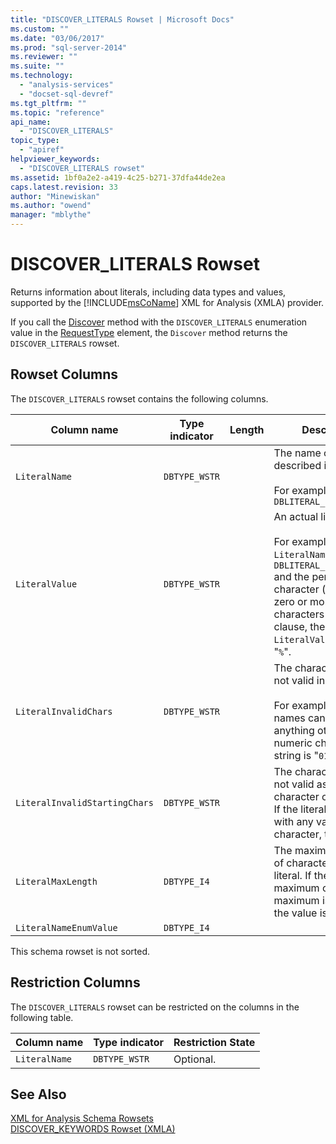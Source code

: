 ```yaml
---
title: "DISCOVER_LITERALS Rowset | Microsoft Docs"
ms.custom: ""
ms.date: "03/06/2017"
ms.prod: "sql-server-2014"
ms.reviewer: ""
ms.suite: ""
ms.technology: 
  - "analysis-services"
  - "docset-sql-devref"
ms.tgt_pltfrm: ""
ms.topic: "reference"
api_name: 
  - "DISCOVER_LITERALS"
topic_type: 
  - "apiref"
helpviewer_keywords: 
  - "DISCOVER_LITERALS rowset"
ms.assetid: 1bf0a2e2-a419-4c25-b271-37dfa44de2ea
caps.latest.revision: 33
author: "Minewiskan"
ms.author: "owend"
manager: "mblythe"
---
```

# DISCOVER_LITERALS Rowset
  Returns information about literals, including data types and values, supported by the [!INCLUDE[msCoName](../../../includes/msconame-md.md)] XML for Analysis (XMLA) provider.  
  
 If you call the [Discover](../../../2014/analysis-services/dev-guide/discover-method-xmla.md) method with the `DISCOVER_LITERALS` enumeration value in the [RequestType](../../../2014/analysis-services/dev-guide/requesttype-element-xmla.md) element, the `Discover` method returns the `DISCOVER_LITERALS` rowset.  
  
## Rowset Columns  
 The `DISCOVER_LITERALS` rowset contains the following columns.  
  
|Column name|Type indicator|Length|Description|  
|-----------------|--------------------|------------|-----------------|  
|`LiteralName`|`DBTYPE_WSTR`||The name of the literal described in the row.<br /><br /> For example: `DBLITERAL_LIKE_PERCENT`|  
|`LiteralValue`|`DBTYPE_WSTR`||An actual literal value.<br /><br /> For example, if `LiteralName` is `DBLITERAL_LIKE_PERCENT` and the percent character (`%`) matches zero or more characters in a LIKE clause, the value of the `LiteralValue` column is "`%`".|  
|`LiteralInvalidChars`|`DBTYPE_WSTR`||The characters that are not valid in the literal.<br /><br /> For example, if table names can contain anything other than a numeric character, this string is "`0123456789`".|  
|`LiteralInvalidStartingChars`|`DBTYPE_WSTR`||The characters that are not valid as the first character of the literal. If the literal can start with any valid character, this is `null`.|  
|`LiteralMaxLength`|`DBTYPE_I4`||The maximum number of characters in the literal. If there is no maximum or the maximum is unknown, the value is –1.|  
|`LiteralNameEnumValue`|`DBTYPE_I4`|||  
  
 This schema rowset is not sorted.  
  
## Restriction Columns  
 The `DISCOVER_LITERALS` rowset can be restricted on the columns in the following table.  
  
|Column name|Type indicator|Restriction State|  
|-----------------|--------------------|-----------------------|  
|`LiteralName`|`DBTYPE_WSTR`|Optional.|  
  
## See Also  
 [XML for Analysis Schema Rowsets](../../../2014/analysis-services/dev-guide/xml-for-analysis-schema-rowsets.md)   
 [DISCOVER_KEYWORDS Rowset &#40;XMLA&#41;](../../../2014/analysis-services/dev-guide/discover-keywords-rowset-xmla.md)  
  
  